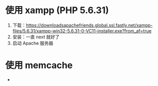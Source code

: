 # 使用 xampp (PHP 5.6.31)

1. 下载：https://downloadsapachefriends.global.ssl.fastly.net/xampp-files/5.6.31/xampp-win32-5.6.31-0-VC11-installer.exe?from_af=true
2. 安装：一直 next 就好了
3. 启动 Apache 服务器

# 使用 memcache































































*
